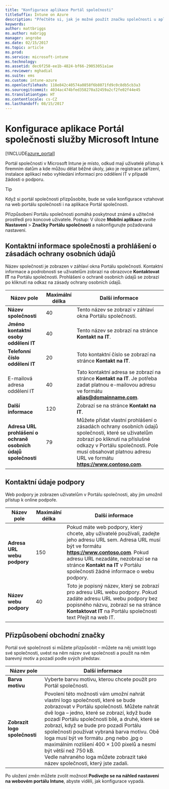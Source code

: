 ```yaml
---
title: "Konfigurace aplikace Portál společnosti"
titleSuffix: Intune on Azure
description: "Přečtěte si, jak je možné použít značku společnosti u aplikace Portál společnosti Intune. \""
keywords: 
author: mattbriggs
ms.author: mabrigg
manager: angrobe
ms.date: 02/15/2017
ms.topic: article
ms.prod: 
ms.service: microsoft-intune
ms.technology: 
ms.assetid: dec6f258-ee1b-4824-bf66-29053051a1ae
ms.reviewer: mghadial
ms.suite: ems
ms.custom: intune-azure
ms.openlocfilehash: 118e842c40574a0858f6b8071fd9c0c8db5cb3a3
ms.sourcegitcommit: 4034ac474bfed358270a32459a2cf2fe02f44e45
ms.translationtype: HT
ms.contentlocale: cs-CZ
ms.lasthandoff: 08/15/2017
---
```

# <a name="how-to-configure-the-microsoft-intune-company-portal-app"></a>Konfigurace aplikace Portál společnosti služby Microsoft Intune

[!INCLUDE[azure_portal](./includes/azure_portal.md)]

Portál společnosti v Microsoft Intune je místo, odkud mají uživatelé přístup k firemním datům a kde můžou dělat běžné úkoly, jako je registrace zařízení, instalace aplikací nebo vyhledání informací pro oddělení IT v případě žádosti o podporu.        

> [!Tip]        
> Když si portál společnosti přizpůsobíte, bude se vaše konfigurace vztahovat na web portálu společnosti i na aplikace Portál společnosti.       

Přizpůsobení Portálu společnosti pomáhá poskytnout známé a užitečné prostředí pro koncové uživatele. Postup: V úloze **Mobilní aplikace** zvolte **Nastavení** > **Značky Portálu společnosti** a nakonfigurujte požadovaná nastavení.      

## <a name="company-contact-information-and-privacy-statement"></a>Kontaktní informace společnosti a prohlášení o zásadách ochrany osobních údajů        
Název společnosti je zobrazen v záhlaví okna Portálu společnosti. Kontaktní informace a podrobnosti se uživatelům zobrazí na obrazovce **Kontaktovat IT** na Portálu společnosti. Prohlášení o ochraně osobních údajů se zobrazí po kliknutí na odkaz na zásady ochrany osobních údajů.        


|Název pole|Maximální délka|Další informace|        
|-|-|-|     
|**Název společnosti**|40|Tento název se zobrazí v záhlaví okna Portálu společnosti.|        
|**Jméno kontaktní osoby oddělení IT**|40|Tento název se zobrazí na stránce **Kontakt na IT**.|      
|**Telefonní číslo oddělení IT**|20|Toto kontaktní číslo se zobrazí na stránce **Kontakt na IT**.|        
|E-mailová adresa oddělení IT|40|Tato kontaktní adresa se zobrazí na stránce **Kontakt na IT**. Je potřeba zadat platnou e-mailovou adresu ve formátu **alias@domainname.com**.|     
|**Další informace**|120|Zobrazí se na stránce **Kontakt na IT**.|      
|**Adresa URL prohlášení o ochraně osobních údajů společnosti**|79|Můžete přidat vlastní prohlášení o zásadách ochrany osobních údajů společnosti, které se uživatelům zobrazí po kliknutí na příslušné odkazy v Portálu společnosti. Pole musí obsahovat platnou adresu URL ve formátu **https://www.contoso.com**.|        

## <a name="support-contacts"></a>Kontaktní údaje podpory     
Web podpory je zobrazen uživatelům v Portálu společnosti, aby jim umožnil přístup k online podpoře.        



|Název pole|Maximální délka|Další informace|        
|-|-|-|     
|**Adresa URL webu podpory**|150|Pokud máte web podpory, který chcete, aby uživatelé používali, zadejte jeho adresu URL sem. Adresa URL musí být ve formátu **https://www.contoso.com**. Pokud adresu URL nezadáte, nezobrazí se na stránce **Kontakt na IT** v Portálu společnosti žádné informace o webu podpory.|        
|**Název webu podpory**|40|Toto je popisný název, který se zobrazí pro adresu URL webu podpory. Pokud zadáte adresu URL webu podpory bez popisného názvu, zobrazí se na stránce **Kontaktovat IT** na Portálu společnosti text Přejít na web IT.       

## <a name="company-branding-customization"></a>Přizpůsobení obchodní značky       
Portál své společnosti si můžete přizpůsobit – můžete na něj umístit logo své společnosti, uvést na něm název své společnosti a použít na něm barevný motiv a pozadí podle svých představ.     



|Název pole|Další informace|       
|-|-|       
|**Barva motivu**|Vyberte barvu motivu, kterou chcete použít pro Portál společnosti.|      
|**Zobrazit logo společnosti**|Povolení této možnosti vám umožní nahrát vlastní logo společnosti, které se bude zobrazovat v Portálu společnosti. Můžete nahrát dvě loga – jedno, které se zobrazí, když bude pozadí Portálu společnosti bílé, a druhé, které se zobrazí, když se bude pro pozadí Portálu společnosti používat vybraná barva motivu. Obě loga musí být ve formátu .png nebo .jpg o maximálním rozlišení 400 × 100 pixelů a nesmí být větší než 750 kB.<br>Vedle nahraného loga můžete zobrazit také název společnosti, který jste zadali.|      

Po uložení změn můžete zvolit možnost **Podívejte se na náhled nastavení na webovém portálu Intune**, abyste viděli, jak konfigurace vypadá.
